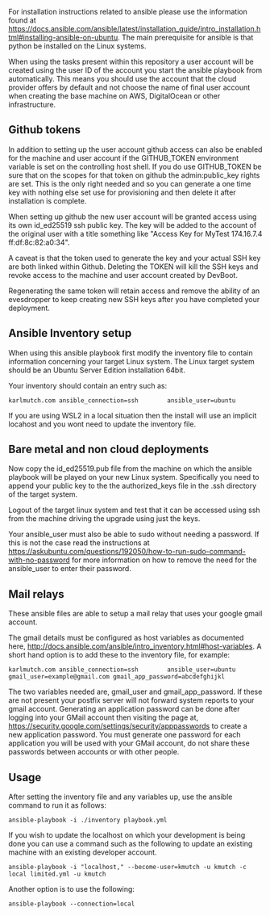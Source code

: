 For installation instructions related to ansible please use the information 
found at https://docs.ansible.com/ansible/latest/installation_guide/intro_installation.html#installing-ansible-on-ubuntu.
The main prerequisite for ansible is that python be installed on the Linux systems.

When using the tasks present within this repository a user account will be created
using the user ID of the account you start the ansible playbook from automatically.
This means you should use the account that the cloud provider offers by default 
and not choose the name of final user account when creating the base machine on 
AWS, DigitalOcean or other infrastructure.

Github tokens
---
In addition to setting up the user account github access can also be enabled
for the machine and user account if the GITHUB_TOKEN environment variable is set
on the controlling host shell.  If you do use GITHUB_TOKEN be sure that on the
scopes for that token on github the admin:public_key rights are set.  This is
the only right needed and so you can generate a one time key with nothing else
set use for provisioning and then delete it after installation is complete.

When setting up github the new user account will be granted access using its own
id_ed25519 ssh public key.  The key will be added to the account of the original user
with a title something like "Access Key for MyTest 174.16.7.4 ff:df:8c:82:a0:34".

A caveat is that the token used to generate the key and your actual SSH key are 
both linked within Github.  Deleting the TOKEN will kill the SSH keys and revoke access
to the machine and user account created by DevBoot.

Regenerating the same token will retain access and remove the ability of an evesdropper 
to keep creating new SSH keys after you have completed your deployment.

Ansible Inventory setup
---

When using this ansible playbook first modify the inventory file to contain
information concerning your target Linux system. The Linux target system
should be an Ubuntu Server Edition installation 64bit.

Your inventory should contain an entry such as:

```karlmutch.com ansible_connection=ssh        ansible_user=ubuntu```

If you are using WSL2 in a local situation then the install will use an implicit locahost and you
wont need to update the inventory file.

Bare metal and non cloud deployments
---

Now copy the id_ed25519.pub file from the machine on which the ansible playbook will be played
on your new Linux system. Specifically you need to append your public key to the 
the authorized_keys file in the .ssh directory of the target system.

Logout of the target linux system and test that it can be accessed using ssh from the
machine driving the upgrade using just the keys.

Your ansible_user must also be able to sudo without needing a password. If this is not the
case read the instructions at https://askubuntu.com/questions/192050/how-to-run-sudo-command-with-no-password
for more information on how to remove the need for the ansible_user to enter their password.

Mail relays
---

These ansible files are able to setup a mail relay that uses your google gmail account.

The gmail details must be configured as host variables as documented 
here, http://docs.ansible.com/ansible/intro_inventory.html#host-variables.
A short hand option is to add these to the inventory file, for example:

```karlmutch.com ansible_connection=ssh        ansible_user=ubuntu gmail_user=example@gmail.com gmail_app_password=abcdefghijkl```

The two variables needed are, gmail_user and gmail_app_password. If these are not present your 
postfix server will not forward system reports to your gmail account.  Generating an application
password can be done after logging into your GMail account then visiting the page at,
https://security.google.com/settings/security/apppasswords to create a new application password.
You must generate one password for each application you will be used with your GMail account, do
not share these passwords between accounts or with other people.

Usage
---

After setting the inventory file and any variables up, use the ansible command to run it as follows:

```ansible-playbook -i ./inventory playbook.yml```

If you wish to update the localhost on which your development is being done you can use a 
command such as the following to update an existing machine with an existing developer
account.

```ansible-playbook -i "localhost," --become-user=kmutch -u kmutch -c local limited.yml -u kmutch ```

Another option is to use the following:

```ansible-playbook --connection=local ```
